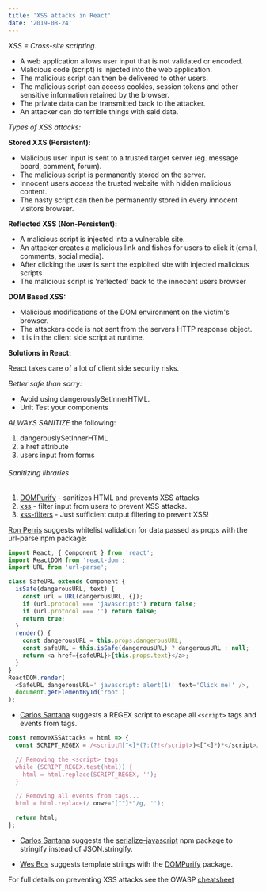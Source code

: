 ```yaml
---
title: 'XSS attacks in React'
date: '2019-08-24'
---
```


_XSS = Cross-site scripting._

- A web application allows user input that is not validated or encoded.
- Malicious code (script) is injected into the web application.
- The malicious script can then be delivered to other users. <!-- end -->
- The malicious script can access cookies, session tokens and other sensitive information retained by the browser.
- The private data can be transmitted back to the attacker.
- An attacker can do terrible things with said data.

_Types of XSS attacks:_

**Stored XXS (Persistent):**

- Malicious user input is sent to a trusted target server (eg. message board, comment, forum).
- The malicious script is permanently stored on the server.
- Innocent users access the trusted website with hidden malicious content.
- The nasty script can then be permanently stored in every innocent visitors browser.

**Reflected XSS (Non-Persistent):**

- A malicious script is injected into a vulnerable site.
- An attacker creates a malicious link and fishes for users to click it (email, comments, social media).
- After clicking the user is sent the exploited site with injected malicious scripts
- The malicious script is 'reflected' back to the innocent users browser

**DOM Based XSS:**

- Malicious modifications of the DOM environment on the victim's browser.
- The attackers code is not sent from the servers HTTP response object.
- It is in the client side script at runtime.

**Solutions in React:**

React takes care of a lot of client side security risks.

_Better safe than sorry:_

- Avoid using dangerouslySetInnerHTML.
- Unit Test your components

_ALWAYS SANITIZE_ the following:

1. dangerouslySetInnerHTML
2. a.href attribute
3. users input from forms

###### Sanitizing libraries

1. [DOMPurify](https://www.npmjs.com/package/dompurify) - sanitizes HTML and prevents XSS attacks
2. [xss](https://www.npmjs.com/package/xss) - filter input from users to prevent XSS attacks.
3. [xss-filters](https://www.npmjs.com/package/xss-filters) - Just sufficient output filtering to prevent XSS!

[Ron Perris](https://medium.com/javascript-security/avoiding-xss-in-react-is-still-hard-d2b5c7ad9412) suggests whitelist validation for data passed as props with the url-parse npm package:

```js
import React, { Component } from 'react';
import ReactDOM from 'react-dom';
import URL from 'url-parse';

class SafeURL extends Component {
  isSafe(dangerousURL, text) {
    const url = URL(dangerousURL, {});
    if (url.protocol === 'javascript:') return false;
    if (url.protocol === '') return false;
    return true;
  }
  render() {
    const dangerousURL = this.props.dangerousURL;
    const safeURL = this.isSafe(dangerousURL) ? dangerousURL : null;
    return <a href={safeURL}>{this.props.text}</a>;
  }
}
ReactDOM.render(
  <SafeURL dangerousURL=' javascript: alert(1)' text='Click me!' />,
  document.getElementById('root')
);
```

- [Carlos Santana](https://www.dev.education/blog/2019/01/22/preventing-xss-vulnerabilities-in-react) suggests a REGEX script to escape all `<script>` tags and events from tags.

```js
const removeXSSAttacks = html => {
  const SCRIPT_REGEX = /<script[^<]*(?:(?!</script>)<[^<]*)*</script>/gi;

  // Removing the <script> tags
  while (SCRIPT_REGEX.test(html)) {
    html = html.replace(SCRIPT_REGEX, '');
  }

  // Removing all events from tags...
  html = html.replace(/ onw+="[^"]*"/g, '');

  return html;
};
```

- [Carlos Santana](https://www.dev.education/blog/2019/01/22/preventing-xss-vulnerabilities-in-react) suggests the [serialize-javascript](https://www.npmjs.com/package/serialize-javascript) npm package to stringify instead of JSON.stringify.

- [Wes Bos](https://wesbos.com/sanitize-html-es6-template-strings/) suggests template strings with the [DOMPurify](https://www.npmjs.com/package/dompurify) package.

For full details on preventing XSS attacks see the OWASP [cheatsheet](https://cheatsheetseries.owasp.org/cheatsheets/Cross_Site_Scripting_Prevention_Cheat_Sheet.html)
